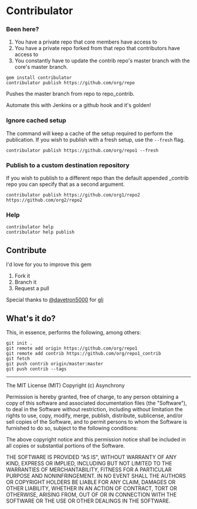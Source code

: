 # Contribulator

### Been here?

1. You have a private repo that core members have access to
1. You have a private repo forked from that repo that contributors have access to
1. You constantly have to update the contrib repo's master branch with the core's master branch.

```
gem install contribulator
contribulator publish https://github.com/org/repo
```

Pushes the master branch from repo to repo_contrib. 

Automate this with Jenkins or a github hook and it's golden!

### Ignore cached setup

The command will keep a cache of the setup required to perform the publication.  If you wish to publish with a fresh setup, use the `--fresh` flag.

```
contribulator publish https://github.com/org/repo1 --fresh
```

### Publish to a custom destination repository

If you wish to publish to a different repo than the default appended _contrib repo you can specify that as a second argument.

```
contribulator publish https://github.com/org1/repo2 https://github.com/org2/repo2
```

### Help

```
contribulator help
contribulator help publish
```

## Contribute

I'd love for you to improve this gem

1. Fork it
1. Branch it
1. Request a pull

Special thanks to [@davetron5000](https://github.com/davetron5000) for [gli](https://rubygems.org/gems/gli)

## What's it do?

This, in essence, performs the following, among others:

```
git init .
git remote add origin https://github.com/org/repo1
git remote add contrib https://github.com/org/repo1_contrib
git fetch
git push contrib origin/master:master
git push contrib --tags
```

-------

The MIT License (MIT)
Copyright (c) Asynchrony

Permission is hereby granted, free of charge, to any person obtaining a copy of this software and associated documentation files (the "Software"), to deal in the Software without restriction, including without limitation the rights to use, copy, modify, merge, publish, distribute, sublicense, and/or sell copies of the Software, and to permit persons to whom the Software is furnished to do so, subject to the following conditions:

The above copyright notice and this permission notice shall be included in all copies or substantial portions of the Software.

THE SOFTWARE IS PROVIDED "AS IS", WITHOUT WARRANTY OF ANY KIND, EXPRESS OR IMPLIED, INCLUDING BUT NOT LIMITED TO THE WARRANTIES OF MERCHANTABILITY, FITNESS FOR A PARTICULAR PURPOSE AND NONINFRINGEMENT. IN NO EVENT SHALL THE AUTHORS OR COPYRIGHT HOLDERS BE LIABLE FOR ANY CLAIM, DAMAGES OR OTHER LIABILITY, WHETHER IN AN ACTION OF CONTRACT, TORT OR OTHERWISE, ARISING FROM, OUT OF OR IN CONNECTION WITH THE SOFTWARE OR THE USE OR OTHER DEALINGS IN THE SOFTWARE.